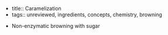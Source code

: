- title:: Caramelization
- tags:: unreviewed, ingredients, concepts, chemistry, browning
* Non-enzymatic browning with sugar